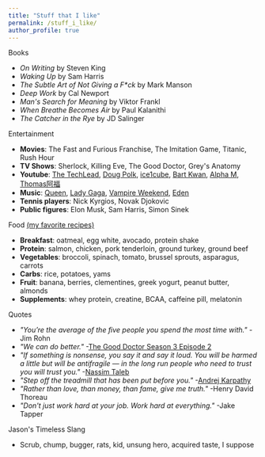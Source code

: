 ```yaml
---
title: "Stuff that I like"
permalink: /stuff_i_like/
author_profile: true
---
```


Books
* *On Writing* by Steven King
* *Waking Up* by Sam Harris
* *The Subtle Art of Not Giving a F\*ck* by Mark Manson
* *Deep Work* by Cal Newport
* *Man's Search for Meaning* by Viktor Frankl 
* *When Breathe Becomes Air* by Paul Kalanithi
* *The Catcher in the Rye* by JD Salinger

Entertainment
* **Movies**: The Fast and Furious Franchise, The Imitation Game, Titanic, Rush Hour
* **TV Shows**: Sherlock, Killing Eve, The Good Doctor, Grey's Anatomy
* **Youtube**: [The TechLead](https://www.youtube.com/watch?v=fssFXlNk6vw&t=468s), [Doug Polk](https://www.youtube.com/channel/UCyI7FNTudkyALBh9N7hwI9Q), [ice1cube](https://www.youtube.com/user/ice1cubed), [Bart Kwan](https://www.youtube.com/user/bartkwan), [Alpha M](https://www.youtube.com/user/AlphaMconsulting), [Thomas阿福](https://www.youtube.com/channel/UC689uDf0ryZniKpuSK9ESTw)
* **Music**: [Queen](https://www.youtube.com/watch?v=aA2IRoPFIn0), [Lady Gaga](https://www.youtube.com/watch?v=etjiqgU0_lI), [Vampire Weekend](https://www.youtube.com/watch?v=FwkrrU2WYKg), [Eden](https://www.youtube.com/user/EdenProjectOfficial)
* **Tennis players**: Nick Kyrgios, Novak Djokovic
* **Public figures**: Elon Musk, Sam Harris, Simon Sinek

Food [(my favorite recipes)](https://jasonwei20.github.io/recipes/)
* **Breakfast**: oatmeal, egg white, avocado, protein shake
* **Protein**: salmon, chicken, pork tenderloin, ground turkey, ground beef
* **Vegetables**: broccoli, spinach, tomato, brussel sprouts, asparagus, carrots
* **Carbs**: rice, potatoes, yams
* **Fruit**: banana, berries, clementines, greek yogurt, peanut butter, almonds
* **Supplements**: whey protein, creatine, BCAA, caffeine pill, melatonin

Quotes
* *"You’re the average of the five people you spend the most time with."* -Jim Rohn
* *"We can do better."* -[The Good Doctor Season 3 Episode 2](https://tvmoviefix.com/the-good-doctor-season-3-episode-2-debts-recap-review-spoilers/)
* *"If something is nonsense, you say it and say it loud. You will be harmed a little but will be antifragile — in the long run people who need to trust you will trust you."* -[Nassim Taleb](https://medium.com/@nntaleb/commencement-address-american-university-in-beirut-2016-a5c6d57984b)
* *"Step off the treadmill that has been put before you."* -[Andrej Karpathy](http://karpathy.github.io/2016/09/07/phd/)
* *"Rather than love, than money, than fame, give me truth."* -Henry David Thoreau
* *"Don't just work hard at your job. Work hard at everything."* -Jake Tapper

Jason's Timeless Slang
* Scrub, chump, bugger, rats, kid, unsung hero, acquired taste, I suppose